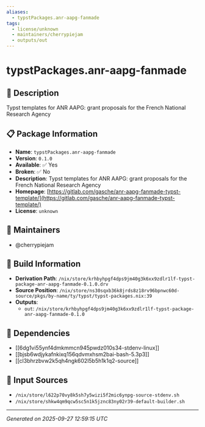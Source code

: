 ```yaml
---
aliases:
  - typstPackages.anr-aapg-fanmade
tags:
  - license/unknown
  - maintainers/cherrypiejam
  - outputs/out
---
```


# typstPackages.anr-aapg-fanmade

## 📝 Description

Typst templates for ANR AAPG: grant proposals for the French National Research Agency

## 📋 Package Information

- **Name**: `typstPackages.anr-aapg-fanmade`
- **Version**: `0.1.0`
- **Available**: ✅ Yes
- **Broken**: ✅ No
- **Description**: Typst templates for ANR AAPG: grant proposals for the French National Research Agency
- **Homepage**: [https://gitlab.com/gasche/anr-aapg-fanmade-typst-template/](https://gitlab.com/gasche/anr-aapg-fanmade-typst-template/)
- **License**: `unknown`
## 👥 Maintainers

- @cherrypiejam


## 🔧 Build Information

- **Derivation Path**: `/nix/store/krhbyhpgf4dps9jm40g3k6xx9zdlr1lf-typst-package-anr-aapg-fanmade-0.1.0.drv`
- **Source Position**: `/nix/store/ns30sqxb36k8jrds8z18rv96bpnwc60d-source/pkgs/by-name/ty/typst/typst-packages.nix:39`
- **Outputs**:
  - `out`:  `/nix/store/krhbyhpgf4dps9jm40g3k6xx9zdlr1lf-typst-package-anr-aapg-fanmade-0.1.0`

## 🔗 Dependencies

- [[6dg1vi55ynf4dmkmmcn945pwdz010s34-stdenv-linux]]
- [[bjsb6wdjykafnkixq156qdvmxhsm2bai-bash-5.3p3]]
- [[cl3bhrzbvw2k5qh4ngk602l5b5h1k1q2-source]]

## 📁 Input Sources

- `/nix/store/l622p70vy8k5sh7y5wizi5f2mic6ynpg-source-stdenv.sh`
- `/nix/store/shkw4qm9qcw5sc5n1k5jznc83ny02r39-default-builder.sh`

---
*Generated on 2025-09-27 12:59:15 UTC*

